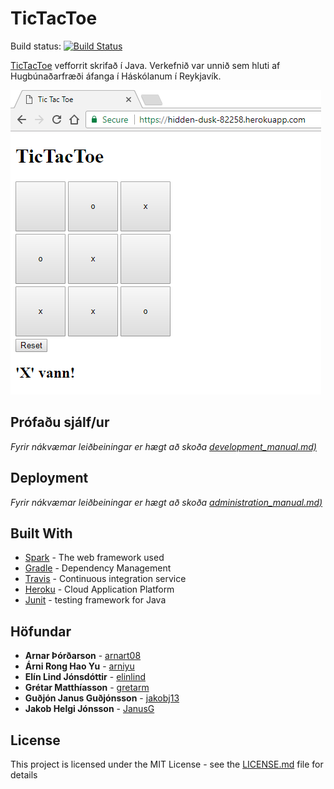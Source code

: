 # TicTacToe 
Build status: [![Build Status](https://travis-ci.org/A-lidid/TicTacToe.svg?branch=Travis)](https://travis-ci.org/A-lidid/TicTacToe)

[TicTacToe](https://en.wikipedia.org/wiki/Tic-tac-toe) vefforrit skrifað í Java. Verkefnið var unnið sem hluti af Hugbúnaðarfræði áfanga í Háskólanum í Reykjavík. 

![Picture of game](/img/tictactoe.png?raw=true "Tic tac toe game")

## Prófaðu sjálf/ur

_Fyrir nákvæmar leiðbeiningar er hægt að skoða [development_manual.md)](docs/Development_manual.md)_


## Deployment

_Fyrir nákvæmar leiðbeiningar er hægt að skoða [administration_manual.md)](docs/Administration_manual.md)_

## Built With

* [Spark](http://sparkjava.com/) - The web framework used
* [Gradle](https://gradle.org/) - Dependency Management
* [Travis](https://travis-ci.org/) - Continuous integration service 
* [Heroku](https://www.heroku.com/) - Cloud Application Platform 
* [Junit](http://junit.org/junit5/) - testing framework for Java



## Höfundar 

* **Arnar Þórðarson** - [arnart08](https://github.com/arnart08)
* **Árni Rong Hao Yu** - [arniyu](https://github.com/arniyu)
* **Elín Lind Jónsdóttir** - [elinlind](https://github.com/elinlind)
* **Grétar Matthíasson** - [gretarm](https://github.com/gretarm)
* **Guðjón Janus Guðjónsson** - [jakobj13](https://github.com/jakobj13)
* **Jakob Helgi Jónsson** - [JanusG](https://github.com/JanusG)



## License

This project is licensed under the MIT License - see the [LICENSE.md](LICENSE.md) file for details


